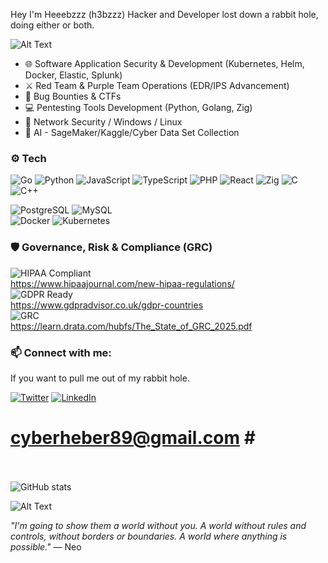 Hey I'm Heeebzzz (h3bzzz)
Hacker and Developer lost down a rabbit hole, doing either or both. 

![Alt Text](https://media.giphy.com/media/8gJ28HfjAkc9y/giphy.gif?cid=790b7611d7es3qjulpys01ve9e6iq8hxr5k6iurkqh5devvx&ep=v1_gifs_search&rid=giphy.gif&ct=g)


- 🌐 Software Application Security & Development (Kubernetes, Helm, Docker, Elastic, Splunk)
- ⚔️ Red Team & Purple Team Operations (EDR/IPS Advancement)
- 👾 Bug Bounties & CTFs 
- 💻 Pentesting Tools Development (Python, Golang, Zig)
- 📡 Network Security / Windows / Linux  
- 🤖 AI - SageMaker/Kaggle/Cyber Data Set Collection

### ⚙️ Tech 
![Go](https://img.shields.io/badge/-Go-00ADD8?logo=go&logoColor=white)
![Python](https://img.shields.io/badge/-Python-3776AB?logo=python&logoColor=white)
![JavaScript](https://img.shields.io/badge/-JavaScript-F7DF1E?logo=javascript&logoColor=black)
![TypeScript](https://img.shields.io/badge/-TypeScript-3178C6?logo=typescript&logoColor=white)
![PHP](https://img.shields.io/badge/-PHP-777BB4?logo=php&logoColor=white)
![React](https://img.shields.io/badge/-React-61DAFB?logo=react&logoColor=black)
![Zig](https://img.shields.io/badge/-Zig-F7A41D?logo=zig&logoColor=white)
![C](https://img.shields.io/badge/-C-A8B9CC?logo=c&logoColor=black)
![C++](https://img.shields.io/badge/-C++-00599C?logo=c%2b%2b&logoColor=white)


![PostgreSQL](https://img.shields.io/badge/-PostgreSQL-4169E1?logo=postgresql&logoColor=white)
![MySQL](https://img.shields.io/badge/-MySQL-4479A1?logo=mysql&logoColor=white)  
![Docker](https://img.shields.io/badge/-Docker-2496ED?logo=docker&logoColor=white)
![Kubernetes](https://img.shields.io/badge/-Kubernetes-326CE5?logo=kubernetes&logoColor=white)


### 🛡️ Governance, Risk & Compliance (GRC)<br>
![HIPAA Compliant](https://img.shields.io/badge/-HIPAA-blue)<br>
https://www.hipaajournal.com/new-hipaa-regulations/<br>
![GDPR Ready](https://img.shields.io/badge/-GDPR-informational)<br>
https://www.gdpradvisor.co.uk/gdpr-countries<br>
![GRC](https://img.shields.io/badge/-GRC-007396?style=flat&logo=security&logoColor=white)<br>
https://learn.drata.com/hubfs/The_State_of_GRC_2025.pdf<br>

### 📫 Connect with me:
If you want to pull me out of my rabbit hole.

[![Twitter](https://img.shields.io/badge/-X%20(Twitter)-1DA1F2?logo=x&logoColor=white)](https://x.com/WR4lTH_)
[![LinkedIn](https://img.shields.io/badge/-LinkedIn-0A66C2?logo=linkedin&logoColor=white)](https://www.linkedin.com/in/heber-moreira-a2501119a/) <br>
# cyberheber89@gmail.com # <br> </br>


![GitHub stats](https://github-readme-stats.vercel.app/api?username=h3bzzz&theme=tokyonight&show_icons=true)

![Alt Text](https://media.giphy.com/media/hs7G6EaFFtICA9cHZz/giphy.gif)


_"I'm going to show them a world without you. A world without rules and controls, without borders or boundaries. A world where anything is possible."_ — Neo







